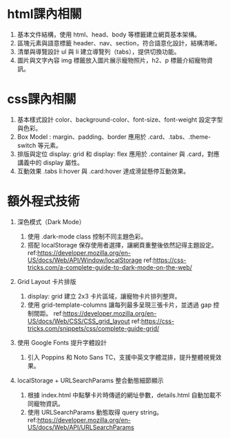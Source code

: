 # html課內相關
1. 基本文件結構，使用 html、head、body 等標籤建立網頁基本架構。
2. 區塊元素與語意標籤 header、nav、section，符合語意化設計，結構清晰。
3. 清單與導覽設計 ul 與 li 建立導覽列（tabs），提供切換功能。
4. 圖片與文字內容 img 標籤放入圖片展示寵物照片，h2、p 標籤介紹寵物資訊。

# css課內相關
1. 基本樣式設計 color、background-color、font-size、font-weight 設定字型與色彩。
2. Box Model : margin、padding、border 應用於 .card、.tabs、.theme-switch 等元素。
3. 排版與定位 display: grid 和 display: flex 應用於 .container 與 .card，對應講義中的 display 屬性。
4. 互動效果 .tabs li:hover 與 .card:hover 達成滑鼠懸停互動效果。

# 額外程式技術
1. 深色模式（Dark Mode）
   1. 使用 .dark-mode class 控制不同主題色彩。
   2. 搭配 localStorage 保存使用者選擇，讓網頁重整後依然記得主題設定。
   ref:https://developer.mozilla.org/en-US/docs/Web/API/Window/localStorage
   ref:https://css-tricks.com/a-complete-guide-to-dark-mode-on-the-web/

2. Grid Layout 卡片排版
   1. display: grid 建立 2x3 卡片區域，讓寵物卡片排列整齊。
   2. 使用 grid-template-columns 讓每列最多呈現三張卡片，並透過 gap 控制間距。
   ref:https://developer.mozilla.org/en-US/docs/Web/CSS/CSS_grid_layout
   ref:https://css-tricks.com/snippets/css/complete-guide-grid/
   
3. 使用 Google Fonts 提升字體設計
   1. 引入 Poppins 和 Noto Sans TC，支援中英文字體混排，提升整體視覺效果。
   
4. localStorage + URLSearchParams 整合動態細節顯示
   1. 根據 index.html 中點擊卡片時傳遞的網址參數，details.html 自動加載不同寵物資訊。
   2. 使用 URLSearchParams 動態取得 query string。
   ref:https://developer.mozilla.org/en-US/docs/Web/API/URLSearchParams
